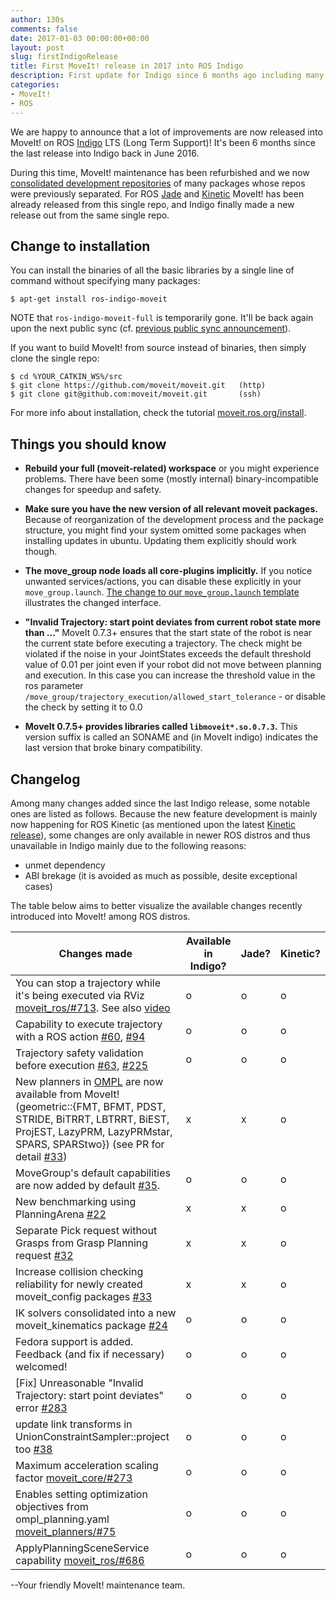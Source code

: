 ```yaml
---
author: 130s
comments: false
date: 2017-01-03 00:00:00+00:00
layout: post
slug: firstIndigoRelease
title: First MoveIt! release in 2017 into ROS Indigo
description: First update for Indigo since 6 months ago including many features.
categories:
- MoveIt!
- ROS
---
```


We are happy to announce that a lot of improvements are now released into MoveIt! on ROS [Indigo](http://wiki.ros.org/indigo) LTS (Long Term Support)! It's been 6 months since the last release into Indigo back in June 2016.

During this time, MoveIt! maintenance has been refurbished and we now [consolidated development repositories](https://github.com/moveit/moveit) of many packages whose repos were previously separated. For ROS [Jade](http://moveit.ros.org/moveit!/ros/2016/09/02/firstjaderelease.html) and [Kinetic](http://moveit.ros.org/moveit!/ros/2016/12/15/firstkineticrelease.html) MoveIt! has been already released from this single repo, and Indigo finally made a new release out from the same single repo.

Change to installation
----------------------

You can install the binaries of all the basic libraries by a single line of command without specifying many packages:

```
$ apt-get install ros-indigo-moveit
```

  NOTE that `ros-indigo-moveit-full` is temporarily gone. It'll be back again upon the next public sync (cf. [previous public sync announcement](https://discourse.ros.org/t/new-packages-for-indigo-2016-12-28/1039/2)).

If you want to build MoveIt! from source instead of binaries, then simply clone the single repo:

```
$ cd %YOUR_CATKIN_WS%/src
$ git clone https://github.com/moveit/moveit.git   (http)
$ git clone git@github.com:moveit/moveit.git       (ssh)
```

For more info about installation, check the tutorial [moveit.ros.org/install](http://moveit.ros.org/install/).

Things you should know
----------------------

* **Rebuild your full (moveit-related) workspace** or you might experience problems.
  There have been some (mostly internal) binary-incompatible changes for speedup and safety.

* **Make sure you have the new version of all relevant moveit packages.**
  Because of reorganization of the development process and the package structure, you might find your system omitted some packages when installing updates in ubuntu.
  Updating them explicitly should work though.

* **The move_group node loads all core-plugins implicitly.**
  If you notice unwanted services/actions, you can disable these explicitly in your `move_group.launch`.
  [The change to our `move_group.launch` template](https://github.com/moveit/moveit/pull/359/files#diff-738c7ef082dc116580b8bb77c1b20e26) illustrates the changed interface.

* **"Invalid Trajectory: start point deviates from current robot state more than ..."**
  MoveIt 0.7.3+ ensures that the start state of the robot is near the current state before executing a trajectory.
  The check might be violated if the noise in your JointStates exceeds the default threshold value of 0.01 per joint even if your robot did not move between planning and execution.
  In this case you can increase the threshold value in the ros parameter `/move_group/trajectory_execution/allowed_start_tolerance` - or disable the check by setting it to 0.0

* **MoveIt 0.7.5+ provides libraries called `libmoveit*.so.0.7.3`.**
  This version suffix is called an SONAME and (in MoveIt indigo) indicates the last version that broke binary compatibility.

Changelog
---------

Among many changes added since the last Indigo release, some notable ones are listed as follows. Because the new feature development is mainly now happening for ROS Kinetic (as mentioned upon the latest [Kinetic release](http://moveit.ros.org/moveit!/ros/2016/12/15/firstkineticrelease.html)), some changes are only available in newer ROS distros and thus unavailable in Indigo mainly due to the following reasons:

- unmet dependency
- ABI brekage (it is avoided as much as possible, desite exceptional cases)

The table below aims to better visualize the available changes recently introduced into MoveIt! among ROS distros.

|          Changes made         | Available in Indigo? | Jade? | Kinetic? |
| ----------------------------- | -------------------- | -------------------- | -------------------- |
| You can stop a trajectory while it's being executed via RViz [moveit_ros/#713](https://github.com/moveit/moveit_ros/pull/713). See also [video](https://www.youtube-nocookie.com/embed/XEU-wVHUvgI&feature=youtu.be) | o | o | o |
| Capability to execute trajectory with a ROS action [#60](https://github.com/moveit/moveit/pull/60), [#94](https://github.com/moveit/moveit/pull/94) | o | o | o |
| Trajectory safety validation before execution [#63](https://github.com/moveit/moveit/pull/63), [#225](https://github.com/moveit/moveit/pull/225) | o | o | o |
| New planners in [OMPL](http://ompl.kavrakilab.org/) are now available from MoveIt! (geometric::{FMT, BFMT, PDST, STRIDE, BiTRRT, LBTRRT, BiEST, ProjEST, LazyPRM, LazyPRMstar, SPARS, SPARStwo}) (see PR for detail [#33](https://github.com/moveit/moveit/pull/338)) | x | x | o |
| MoveGroup's default capabilities are now added by default [#35](https://github.com/moveit/moveit/pull/359). | o | o | o |
| New benchmarking using PlanningArena [#22](https://github.com/moveit/moveit/pull/228) | x | x | o |
| Separate Pick request without Grasps from Grasp Planning request [#32](https://github.com/moveit/moveit/pull/328) | x | x | o |
| Increase collision checking reliability for newly created moveit_config packages [#33](https://github.com/moveit/moveit/pull/337) | x | x | o |
| IK solvers consolidated into a new moveit_kinematics package [#24](https://github.com/moveit/moveit/pull/247) | o | o | o |
| Fedora support is added. Feedback (and fix if necessary) welcomed! | o | o | o |
| [Fix] Unreasonable "Invalid Trajectory: start point deviates" error [#283](https://github.com/moveit/moveit/issues/283) | o | o | o |
| update link transforms in UnionConstraintSampler::project too [#38](https://github.com/moveit/moveit/pull/384) | o | o | o |
| Maximum acceleration scaling factor [moveit_core/#273](https://github.com/moveit/moveit_core/pull/273) | o | o | o |
| Enables setting optimization objectives from ompl_planning.yaml [moveit_planners/#75](https://github.com/moveit/moveit_planners/pull/75) | o | o | o |
| ApplyPlanningSceneService capability [moveit_ros/#686](https://github.com/moveit/moveit_ros/pull/686) | o | o | o |

--Your friendly MoveIt! maintenance team.
